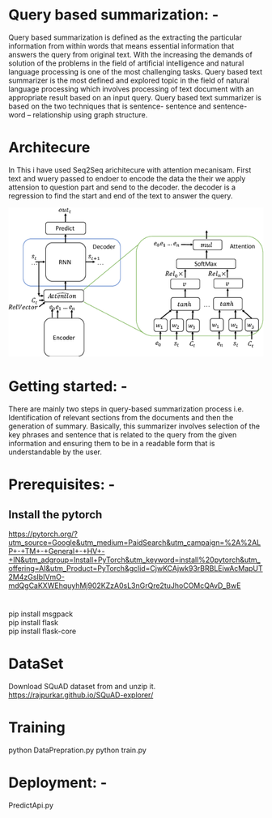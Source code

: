 ﻿# Query based summarization: -
Query based summarization is defined as the extracting the particular information from within words that means essential information that answers the query from original text. With the increasing the demands of solution of the problems in the field of artificial intelligence and natural language processing is one of the most challenging tasks. Query based text summarizer is the most defined and explored topic in the field of natural language processing which involves processing of text document with an appropriate result based on an input query. Query based text summarizer is based on the two techniques that is sentence- sentence and sentence- word – relationship using graph structure. 

# Architecure 
In This i have used Seq2Seq arichitecure with attention mecanisam. First text and wuery passed to endoer to encode the data the their we apply attension to question part and send to the decoder. the decoder is a regression to find the start and end of the text to answer the query.

<p align="center">
  <img src="qbatten.png">
</p>


# Getting started: -
There are mainly two steps in query-based summarization process i.e. Identification of relevant sections from the documents and then the generation of summary. Basically, this summarizer involves selection of the key phrases and sentence that is related to the query from the given information and ensuring them to be in a readable form that is understandable by the user. 

# Prerequisites: -
## Install the pytorch 
https://pytorch.org/?utm_source=Google&utm_medium=PaidSearch&utm_campaign=%2A%2ALP+-+TM+-+General+-+HV+-+IN&utm_adgroup=Install+PyTorch&utm_keyword=install%20pytorch&utm_offering=AI&utm_Product=PyTorch&gclid=CjwKCAjwk93rBRBLEiwAcMapUT2M4zGsIbIVmO-mdQgCaKXWEhquyhMj902KZzA0sL3nGrQre2tuJhoCOMcQAvD_BwE
# 

pip install msgpack<br>
pip install flask<br>
pip install flask-core

# DataSet
Download SQuAD dataset from and unzip it.
https://rajpurkar.github.io/SQuAD-explorer/

# Training
python DataPrepration.py
python train.py

# Deployment: -
PredictApi.py
